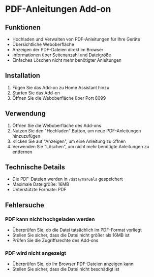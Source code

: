 # PDF-Anleitungen Add-on

## Funktionen
- Hochladen und Verwalten von PDF-Anleitungen für Ihre Geräte
- Übersichtliche Weboberfläche
- Anzeigen der PDF-Dateien direkt im Browser
- Informationen über Seitenanzahl und Dateigröße
- Einfaches Löschen nicht mehr benötigter Anleitungen

## Installation
1. Fügen Sie das Add-on zu Home Assistant hinzu
2. Starten Sie das Add-on
3. Öffnen Sie die Weboberfläche über Port 8099

## Verwendung
1. Öffnen Sie die Weboberfläche des Add-ons
2. Nutzen Sie den "Hochladen" Button, um neue PDF-Anleitungen hinzuzufügen
3. Klicken Sie auf "Anzeigen", um eine Anleitung zu öffnen
4. Verwenden Sie "Löschen", um nicht mehr benötigte Anleitungen zu entfernen

## Technische Details
- Die PDF-Dateien werden in `/data/manuals` gespeichert
- Maximale Dateigröße: 16MB
- Unterstützte Formate: PDF

## Fehlersuche
### PDF kann nicht hochgeladen werden
- Überprüfen Sie, ob die Datei tatsächlich im PDF-Format vorliegt
- Stellen Sie sicher, dass die Datei nicht größer als 16MB ist
- Prüfen Sie die Zugriffsrechte des Add-ons

### PDF wird nicht angezeigt
- Überprüfen Sie, ob Ihr Browser PDF-Dateien anzeigen kann
- Stellen Sie sicher, dass die Datei nicht beschädigt ist